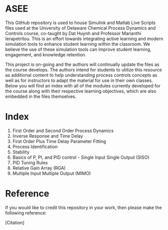 # ASEE

This GitHub repository is used to house Simulink and Matlab Live Scripts files used at the University of Delaware Chemical Process Dynamics and Controls course, co-taught by Dat Huynh and Professor Marianthi Ierapetritou. This is an effort towards integrating active learning and modern simulation tools to enhance student learning within the classroom. We believe the use of these simulation tools can improve student learning, engagement, and knowledge retention. 

This project is on-going and the authors will continually update the files as the course develops. The authors intend for students to utilize this resource as additional content to help understanding process controls concepts as well as for instructors to adapt the material for use in their own classes. Below you will find an index with all of the modules currently developed for the course along with their respective learning objectives, which are also embedded in the files themselves. 

# Index

1. First Order and Second Order Process Dynamics
2. Inverse Response and Time Delay
3. First Order Plus Time Delay Parameter Fitting
4. Process Identification
5. Stability
6. Basics of P, PI, and PID control - Single Input Single Output (SISO)
7. PID Tuning Rules
8. Relative Gain Array (RGA)
9. Multiple Input Multiple Output (MIMO)

# Reference

If you would like to credit this repository in your work, then please make the following reference: 

[Citation]
